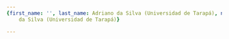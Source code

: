 ```yaml
---
{first_name: '', last_name: Adriano da Silva (Universidad de Tarapá), name: Adriano
    da Silva (Universidad de Tarapá)}

---
```


